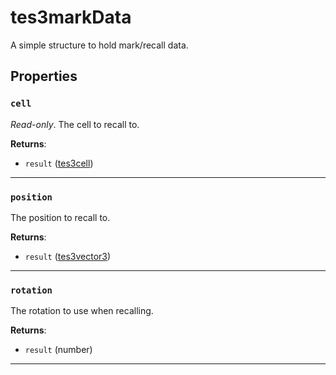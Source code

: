 <!---
	This file is autogenerated. Do not edit this file manually. Your changes will be ignored.
	More information: https://github.com/MWSE/MWSE/tree/master/docs
-->

# tes3markData

A simple structure to hold mark/recall data.

## Properties

### `cell`

*Read-only*. The cell to recall to.

**Returns**:

* `result` ([tes3cell](../../types/tes3cell))

***

### `position`

The position to recall to.

**Returns**:

* `result` ([tes3vector3](../../types/tes3vector3))

***

### `rotation`

The rotation to use when recalling.

**Returns**:

* `result` (number)

***

